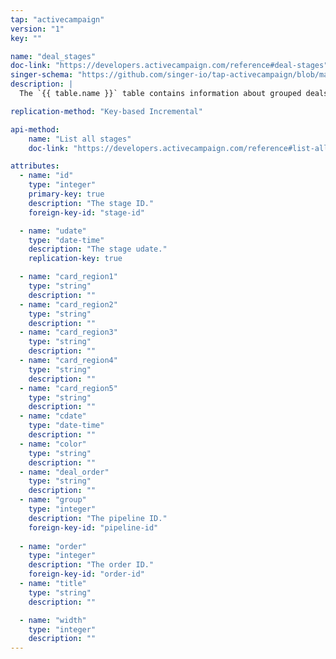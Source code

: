 ```yaml
---
tap: "activecampaign"
version: "1"
key: ""

name: "deal_stages"
doc-link: "https://developers.activecampaign.com/reference#deal-stages"
singer-schema: "https://github.com/singer-io/tap-activecampaign/blob/master/tap_activecampaign/schemas/deal_stages.json"
description: |
  The `{{ table.name }}` table contains information about grouped deals within a pipeline in your {{ integration.display_name }} account.

replication-method: "Key-based Incremental"

api-method:
    name: "List all stages"
    doc-link: "https://developers.activecampaign.com/reference#list-all-deal-stages"

attributes:
  - name: "id"
    type: "integer"
    primary-key: true
    description: "The stage ID."
    foreign-key-id: "stage-id"

  - name: "udate"
    type: "date-time"
    description: "The stage udate."
    replication-key: true

  - name: "card_region1"
    type: "string"
    description: ""
  - name: "card_region2"
    type: "string"
    description: ""
  - name: "card_region3"
    type: "string"
    description: ""
  - name: "card_region4"
    type: "string"
    description: ""
  - name: "card_region5"
    type: "string"
    description: ""
  - name: "cdate"
    type: "date-time"
    description: ""
  - name: "color"
    type: "string"
    description: ""
  - name: "deal_order"
    type: "string"
    description: ""
  - name: "group"
    type: "integer"
    description: "The pipeline ID."
    foreign-key-id: "pipeline-id"
  
  - name: "order"
    type: "integer"
    description: "The order ID."
    foreign-key-id: "order-id"
  - name: "title"
    type: "string"
    description: ""

  - name: "width"
    type: "integer"
    description: ""
---
```

